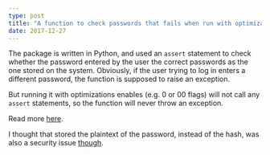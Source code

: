 ```yaml
---
type: post
title: "A function to check passwords that fails when run with optimizations"
date: 2017-12-27
---
```


The package is written in Python, and used an `assert` statement to check whether the password
entered by the user the correct passwords as the one stored on the system.
Obviously, if the user trying to log in enters a different password,
the function is supposed to raise an exception.

But running it with optimizations enables (e.g. 0 or 00 flags)
will not call any `assert` statements, so the function will never throw an exception.

Read more [here](https://github.com/rohe/pysaml2/issues/451).

I thought that stored the plaintext of the password, instead of the hash,
was also a security issue [though](https://github.com/rohe/pysaml2/commit/efe27e2f40bf1c35d847f935ba74b4b86aa90fb5).

